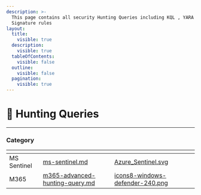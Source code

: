 ```yaml
---
description: >-
  This page contains all security Hunting Queries including KQL , YARA and Sigma
  Signature rules
layout:
  title:
    visible: true
  description:
    visible: true
  tableOfContents:
    visible: false
  outline:
    visible: false
  pagination:
    visible: true
---
```


# 🥷 Hunting Queries

***

### Category

<table data-view="cards"><thead><tr><th></th><th data-type="content-ref"></th><th data-hidden data-card-cover data-type="files"></th></tr></thead><tbody><tr><td>MS Sentinel</td><td><a href="ms-sentinel.md">ms-sentinel.md</a></td><td><a href=".gitbook/assets/Azure_Sentinel.svg">Azure_Sentinel.svg</a></td></tr><tr><td>M365</td><td><a href="m365-advanced-hunting-query.md">m365-advanced-hunting-query.md</a></td><td><a href=".gitbook/assets/icons8-windows-defender-240.png">icons8-windows-defender-240.png</a></td></tr></tbody></table>
